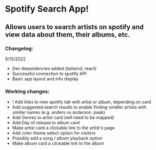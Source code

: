 # Spotify Search App!

## Allows users to search artists on spotify and view data about them, their albums, etc.

### Changelog:

9/15/2022

- Dev dependencies added (tailwind, react)
- Successful connection to spotify API
- Basic app layout and info display

### Working changes:

- ! Add links to new spotify tab with artist or album, depending on card
- Add suggested search results to enable finding smaller artists with similar names (e.g: anders vs anderson .paak)
- Add Genres to artist card (will need to be mapped)
- Add Day of release to album card
- Make artist card a clickable link to the artist's page
- Add color theme select option for visitors
- Possibly add a song / album playback option
- Make album card a clickable link to the album
